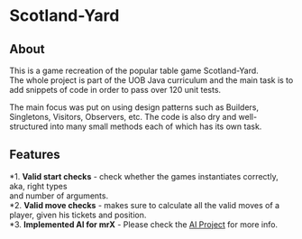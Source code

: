 # Scotland-Yard

## About
This is a game recreation of the popular table game Scotland-Yard.  
The whole project is part of the UOB Java curriculum and the main task is to  
add snippets of code in order to pass over 120 unit tests.  
  
The main focus was put on using design patterns such as Builders, Singletons, Visitors, Observers, etc.
The code is also dry and well-structured into many small methods each of which has its own task.

## Features
*1. **Valid start checks** - check whether the games instantiates correctly, aka, right types  
and number of arguments.  
*2. **Valid move checks** - makes sure to calculate all the valid moves of a player, given his tickets and position.  
*3. **Implemented AI for mrX** - Please check the [AI Project](https://github.com/TheWalkingFridge/Scotland-Yard-AI) for more info.
